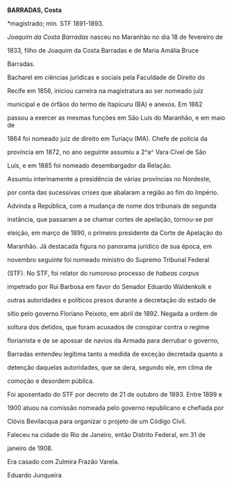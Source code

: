 **BARRADAS, Costa**



\*magistrado; min. STF 1891-1893.



*Joaquim da Costa Barradas* nasceu no Maranhão no dia 18 de fevereiro de

1833, filho de Joaquim da Costa Barradas e de Maria Amália Bruce

Barradas.



Bacharel em ciências jurídicas e sociais pela Faculdade de Direito do

Recife em 1856, iniciou carreira na magistratura ao ser nomeado juiz

municipal e de órfãos do termo de Itapicuru (BA) e anexos. Em 1862

passou a exercer as mesmas funções em São Luís do Maranhão, e em maio de

1864 foi nomeado juiz de direito em Turiaçu (MA). Chefe de polícia da

província em 1872, no ano seguinte assumiu a 2^a^ Vara Cível de São

Luís, e em 1885 foi nomeado desembargador da Relação.



Assumiu interinamente a presidência de várias províncias no Nordeste,

por conta das sucessivas crises que abalaram a região ao fim do Império.

Advinda a República, com a mudança de nome dos tribunais de segunda

instância, que passaram a se chamar cortes de apelação, tornou-se por

eleição, em março de 1890, o primeiro presidente da Corte de Apelação do

Maranhão. Já destacada figura no panorama jurídico de sua época, em

novembro seguinte foi nomeado ministro do Supremo Tribunal Federal

(STF). No STF, foi relator do rumoroso processo de *habeas corpus*

impetrado por Rui Barbosa em favor do Senador Eduardo Waldenkolk e

outras autoridades e políticos presos durante a decretação do estado de

sítio pelo governo Floriano Peixoto, em abril de 1892. Negada a ordem de

soltura dos detidos, que foram acusados de conspirar contra o regime

florianista e de se apossar de navios da Armada para derrubar o governo,

Barradas entendeu legítima tanto a medida de exceção decretada quanto a

detenção daquelas autoridades, que se dera, segundo ele, em clima de

comoção e desordem pública.



Foi aposentado do STF por decreto de 21 de outubro de 1893. Entre 1899 e

1900 atuou na comissão nomeada pelo governo republicano e chefiada por

Clóvis Bevilacqua para organizar o projeto de um Código Civil.



Faleceu na cidade do Rio de Janeiro, então Distrito Federal, em 31 de

janeiro de 1908.



Era casado com Zulmira Frazão Varela.



Eduardo Junqueira



